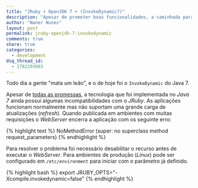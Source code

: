 ```yaml
---
title: "JRuby + OpenJDK 7 + (InvokeDynamic?)"
description: "Apesar de prometer boas funcionalidades, a caminhada para a JVM7 com InvokeDynamic e JRuby ainda precisa de um pouco de atenção"
author: "Naner Nunes"
layout: post
permalink: jruby-openjdk-7-invokedynamic
comments: true
share: true
categories:
  - development
dsq_thread_id:
  - 1782293663
---
```


Todo dia a gente "mata um leão", e o de hoje foi o `InvokeDynamic` do Java 7.

Apesar de [todas as promessas][1], a tecnologia que foi implementada no *Java 7* ainda possui algumas incompatibilidades com o *JRuby*. As aplicações funcionam normalmente mas não suportam uma grande carga de atualizações (*refresh*).<!--more--> Quando publicada em ambientes com muitas requisições o *WebServer* encerra a aplicação com os seguinte erro:

{% highlight text %}
NoMethodError (super: no superclass method request_parameters)
{% endhighlight %}

Para resolver o problema foi necessário desabilitar o recurso antes de executar o *WebServer*. Para ambientes de produção (*Linux*) pode ser configurado em `/etc/environment` para iniciar com o parâmetro já definido.

{% highlight bash %}
export JRUBY_OPTS="-Xcompile.invokedynamic=false"
{% endhighlight %}

[1]: http://docs.oracle.com/javase/7/docs/technotes/guides/vm/multiple-language-support.html